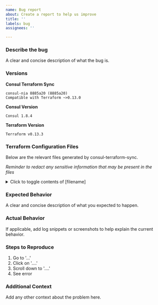 ```yaml
---
name: Bug report
about: Create a report to help us improve
title: ''
labels: bug
assignees: ''

---
```


### Describe the bug
A clear and concise description of what the bug is.

### Versions
**Consul Terraform Sync**
```
consul-nia 8885a20 (8885a20)
Compatible with Terraform ~>0.13.0
```

**Consul Version**
```
Consul 1.8.4
```

**Terraform Version**
```
Terraform v0.13.3
```

### Terraform Configuration Files
Below are the relevant files generated by consul-terraform-sync.

_Reminder to redact any sensitive information that may be present in the files_

<details>
<summary>Click to toggle contents of [filename] </summary>

```terraform
// Copy HCL here
```

</details>

### Expected Behavior
A clear and concise description of what you expected to happen.

### Actual Behavior
If applicable, add log snippets or screenshots to help explain the current behavior.

### Steps to Reproduce
1. Go to '...'
2. Click on '....'
3. Scroll down to '....'
4. See error

### Additional Context
Add any other context about the problem here.
